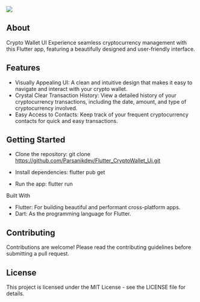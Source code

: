 
 <image src="https://github.com/Parsanikdev/Flutter_CryptoWallet_Ui/blob/main/CryptoWallet_Ui.jpg">

## About

Crypto Wallet UI
Experience seamless cryptocurrency management with this Flutter app, featuring a beautifully designed and user-friendly interface.



## Features

-  Visually Appealing UI: A clean and intuitive design that makes it easy to navigate and interact with your crypto wallet.
-  Crystal Clear Transaction History: View a detailed history of your cryptocurrency transactions, including the date, amount, and type of cryptocurrency involved.
-  Easy Access to Contacts: Keep track of your frequent cryptocurrency contacts for quick and easy transactions.



## Getting Started

 * Clone the repository:
   git clone https://github.com/Parsanikdev/Flutter_CryptoWallet_Ui.git

 * Install dependencies:
   flutter pub get

 * Run the app:
   flutter run

Built With
 * Flutter: For building beautiful and performant cross-platform apps.
 * Dart: As the programming language for Flutter.
   
## Contributing

Contributions are welcome! Please read the contributing guidelines before submitting a pull request.

## License

This project is licensed under the MIT License - see the LICENSE file for details.
